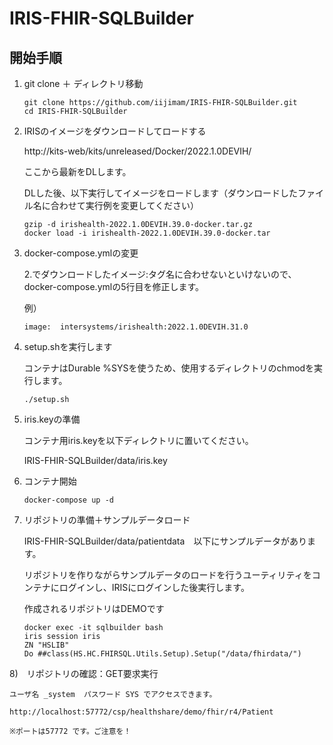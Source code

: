 # IRIS-FHIR-SQLBuilder

## 開始手順

1) git clone ＋ ディレクトリ移動

	```
	git clone https://github.com/iijimam/IRIS-FHIR-SQLBuilder.git
	cd IRIS-FHIR-SQLBuilder
	```

2)  IRISのイメージをダウンロードしてロードする

	http://kits-web/kits/unreleased/Docker/2022.1.0DEVIH/

	ここから最新をDLします。

	DLした後、以下実行してイメージをロードします（ダウンロードしたファイル名に合わせて実行例を変更してください）

	```
	gzip -d irishealth-2022.1.0DEVIH.39.0-docker.tar.gz
	docker load -i irishealth-2022.1.0DEVIH.39.0-docker.tar
	```

3) docker-compose.ymlの変更

 	2.でダウンロードしたイメージ:タグ名に合わせないといけないので、docker-compose.ymlの5行目を修正します。

	例）
	```
	image:  intersystems/irishealth:2022.1.0DEVIH.31.0
	```

4) setup.shを実行します

	コンテナはDurable %SYSを使うため、使用するディレクトリのchmodを実行します。


	```
	./setup.sh
	```

5) iris.keyの準備

	コンテナ用iris.keyを以下ディレクトリに置いてください。

	IRIS-FHIR-SQLBuilder/data/iris.key


6) コンテナ開始

	```
	docker-compose up -d
	```

7) リポジトリの準備＋サンプルデータロード

	IRIS-FHIR-SQLBuilder/data/patientdata　以下にサンプルデータがあります。

	リポジトリを作りながらサンプルデータのロードを行うユーティリティをコンテナにログインし、IRISにログインした後実行します。

	作成されるリポジトリはDEMOです

	```
	docker exec -it sqlbuilder bash
	iris session iris
	ZN "HSLIB"
	Do ##class(HS.HC.FHIRSQL.Utils.Setup).Setup("/data/fhirdata/")
	```


8)　リポジトリの確認：GET要求実行

	ユーザ名 _system  パスワード SYS でアクセスできます。

	http://localhost:57772/csp/healthshare/demo/fhir/r4/Patient

	※ポートは57772 です。ご注意を！


